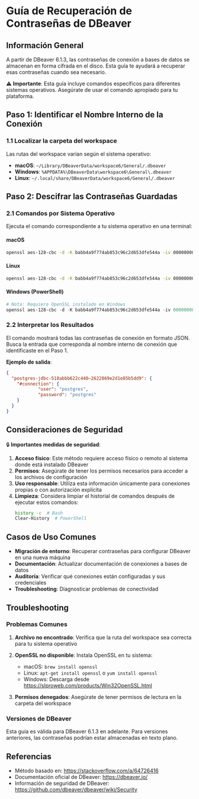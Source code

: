 # Guía de Recuperación de Contraseñas de DBeaver

## Información General

A partir de DBeaver 6.1.3, las contraseñas de conexión a bases de datos se almacenan en forma cifrada en el disco. Esta guía te ayudará a recuperar esas contraseñas cuando sea necesario.

⚠️ **Importante**: Esta guía incluye comandos específicos para diferentes sistemas operativos. Asegúrate de usar el comando apropiado para tu plataforma.

## Paso 1: Identificar el Nombre Interno de la Conexión

### 1.1 Localizar la carpeta del workspace

Las rutas del workspace varían según el sistema operativo:

- **macOS**: `~/Library/DBeaverData/workspace6/General/.dbeaver`
- **Windows**: `%APPDATA%\DBeaverData\workspace6\General\.dbeaver`
- **Linux**: `~/.local/share/DBeaverData/workspace6/General/.dbeaver`


## Paso 2: Descifrar las Contraseñas Guardadas

### 2.1 Comandos por Sistema Operativo

Ejecuta el comando correspondiente a tu sistema operativo en una terminal:

#### macOS
```bash
openssl aes-128-cbc -d -K babb4a9f774ab853c96c2d653dfe544a -iv 00000000000000000000000000000000 -in "${HOME}/Library/DBeaverData/workspace6/General/.dbeaver/credentials-config.json" | dd bs=1 skip=16 2>/dev/null
```

#### Linux
```bash
openssl aes-128-cbc -d -K babb4a9f774ab853c96c2d653dfe544a -iv 00000000000000000000000000000000 -in "${HOME}/.local/share/DBeaverData/workspace6/General/.dbeaver/credentials-config.json" | dd bs=1 skip=16 2>/dev/null
```

#### Windows (PowerShell)
```powershell
# Nota: Requiere OpenSSL instalado en Windows
openssl aes-128-cbc -d -K babb4a9f774ab853c96c2d653dfe544a -iv 00000000000000000000000000000000 -in "$env:APPDATA\DBeaverData\workspace6\General\.dbeaver\credentials-config.json" | dd bs=1 skip=16 2>$null
```

### 2.2 Interpretar los Resultados

El comando mostrará todas las contraseñas de conexión en formato JSON. Busca la entrada que corresponda al nombre interno de conexión que identificaste en el Paso 1.

**Ejemplo de salida**:
```json
{
  "postgres-jdbc-518abbb622c440–2622869e2d1e85b5dd9": {
    "#connection": {
            "user": "postgres",
            "password": "postgres"
    }
  }
}
```

## Consideraciones de Seguridad

🔒 **Importantes medidas de seguridad**:

1. **Acceso físico**: Este método requiere acceso físico o remoto al sistema donde está instalado DBeaver
2. **Permisos**: Asegúrate de tener los permisos necesarios para acceder a los archivos de configuración
3. **Uso responsable**: Utiliza esta información únicamente para conexiones propias o con autorización explícita
4. **Limpieza**: Considera limpiar el historial de comandos después de ejecutar estos comandos:
   ```bash
   history -c  # Bash
   Clear-History  # PowerShell
   ```

## Casos de Uso Comunes

- **Migración de entorno**: Recuperar contraseñas para configurar DBeaver en una nueva máquina
- **Documentación**: Actualizar documentación de conexiones a bases de datos
- **Auditoría**: Verificar qué conexiones están configuradas y sus credenciales
- **Troubleshooting**: Diagnosticar problemas de conectividad

## Troubleshooting

### Problemas Comunes

1. **Archivo no encontrado**: Verifica que la ruta del workspace sea correcta para tu sistema operativo
2. **OpenSSL no disponible**: Instala OpenSSL en tu sistema:
   - macOS: `brew install openssl`
   - Linux: `apt-get install openssl` o `yum install openssl`
   - Windows: Descarga desde https://slproweb.com/products/Win32OpenSSL.html

3. **Permisos denegados**: Asegúrate de tener permisos de lectura en la carpeta del workspace

### Versiones de DBeaver

Esta guía es válida para DBeaver 6.1.3 en adelante. Para versiones anteriores, las contraseñas podrían estar almacenadas en texto plano.

## Referencias

- Método basado en: https://stackoverflow.com/a/64726416
- Documentación oficial de DBeaver: https://dbeaver.io/
- Información de seguridad de DBeaver: https://github.com/dbeaver/dbeaver/wiki/Security

